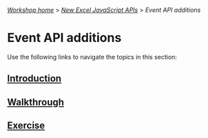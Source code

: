 _[Workshop home](../../index.md)_  >  _[New Excel JavaScript APIs](../index.md)_ > _Event API additions_

# Event API additions

Use the following links to navigate the topics in this section:

## [Introduction](intro.md)
## [Walkthrough](walkthrough.md)
## [Exercise](exercise.md)
